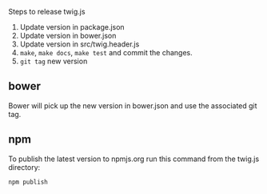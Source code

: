 Steps to release twig.js

1. Update version in package.json
2. Update version in bower.json
3. Update version in src/twig.header.js
4. `make`, `make docs`, `make test` and commit the changes.
5. `git tag` new version

## bower

Bower will pick up the new version in bower.json and use the associated git tag.

## npm

To publish the latest version to npmjs.org run this command from the twig.js directory:

    npm publish
